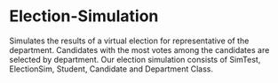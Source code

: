 # Election-Simulation
Simulates the results of a virtual election for representative of the department.
Candidates with the most votes among the candidates are selected by department. Our election simulation consists of SimTest, ElectionSim, Student, Candidate and Department Class.

